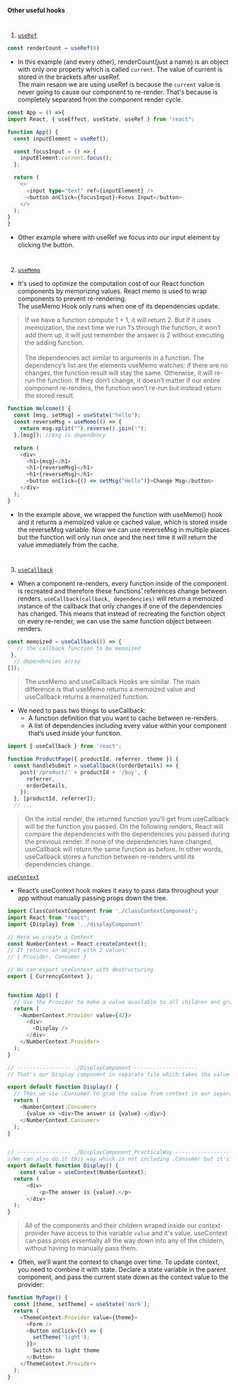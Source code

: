 **Other useful hooks**

#

1. [`useRef`](https://www.youtube.com/watch?v=t2ypzz6gJm0)
```js
const renderCount = useRef(0)
```
- In this example (and every other), renderCount(just a name) is an object with only one property which is called `current`. The value of current is stored in the brackets after useRef.<br> The main resaon we are using useRef is because the `current` value is never going to cause our component to re-render. That's because is completely separated from the component render cycle.   
```ts
const App = () =>{
import React, { useEffect, useState, useRef } from "react";

function App() {
  const inputElement = useRef();

  const focusInput = () => {
    inputElement.current.focus();
  };

  return (
    <>
      <input type="text" ref={inputElement} />
      <button onClick={focusInput}>Focus Input</button>
    </>
  );
}
}
```
- Other example where with useRef we focus into our input element by clicking the button.

#

2. [`useMemo`](https://www.youtube.com/watch?v=THL1OPn72vo)

- It's used to optimize the computation cost of our React function components by memorizing values. React memo is used to wrap components to prevent re-rendering.<br>The useMemo Hook only runs when one of its dependencies update.
>If we have a function compute 1 + 1, it will return 2. But if it uses memoization, the next time we run 1’s through the function, it won’t add them up, it will just remember the answer is 2 without executing the adding function.<br><br>The dependencies act similar to arguments in a function. The dependency’s list are the elements useMemo watches: if there are no changes, the function result will stay the same. Otherwise, it will re-run the function. If they don’t change, it doesn’t matter if our entire component re-renders, the function won’t re-run but instead return the stored result.
```ts
function Welcome() {
  const [msg, setMsg] = useState("hello");
  const reverseMsg = useMemo(() => {
    return msg.split("").reverse().join("");
  },[msg]); //msg is dependency

  return (
    <div>
      <h1>{msg}</h1>
      <h1>{reverseMsg}</h1>
      <h1>{reverseMsg}</h1>
      <button onClick={() => setMsg("Hello")}>Change Msg</button>
    </div>
  );
}
```
- In the example above, we wrapped the function with useMemo() hook and it returns a memoized value or cached value, which is stored inside the reverseMsg variable. Now we can use reverseMsg in multiple places but the function will only run once and the next time it will return the value immediately from the cache.

#

3. [`useCallback`](https://www.youtube.com/watch?v=_AyFP5s69N4)

- When a component re-renders, every function inside of the component is recreated and therefore these functions’ references change between renders. `useCallback(callback, dependencies)` will return a memoized instance of the callback that only changes if one of the dependencies has changed. This means that instead of recreating the function object on every re-render, we can use the same function object between renders.

```ts
const memoized = useCallback(() => {
   // the callback function to be memoized
 },
  // dependencies array
[]);
```
> The useMemo and useCallback Hooks are similar. The main difference is that useMemo returns a memoized value and useCallback returns a memoized function.

- We need to pass two things to useCallback:
   - A function definition that you want to cache between re-renders.
   - A list of dependencies including every value within your component that’s used inside your function.

```ts
import { useCallback } from 'react';

function ProductPage({ productId, referrer, theme }) {
  const handleSubmit = useCallback((orderDetails) => {
    post('/product/' + productId + '/buy', {
      referrer,
      orderDetails,
    });
  }, [productId, referrer]);
  // ...
```
> On the initial render, the returned function you’ll get from useCallback will be the function you passed.
On the following renders, React will compare the dependencies with the dependencies you passed during the previous render. If none of the dependencies have changed, useCallback will return the same function as before. In other words, useCallback stores a function between re-renders until its dependencies change.


[`useContext`](https://www.youtube.com/watch?v=5LrDIWkK_Bc)

- React’s useContext hook makes it easy to pass data throughout your app without manually passing props down the tree.

```js
import ClassContextComponent from './classContextComponent';
import React from "react";
import {Display} from '../displayComponent'

// Here we create a Context
const NumberContext = React.createContext();
// It returns an object with 2 values:
// { Provider, Consumer }

// We can export useContext with destructuring 
export { CurrencyContext };


function App() {
  // Use the Provider to make a value available to all children and grandchildren
  return (
    <NumberContext.Provider value={42}>
      <div>
        <Display />
      </div>
    </NumberContext.Provider>
  );
}

// ----------------- ./DisplayComponent --------------------
// That's our Display component in separate file which takes tha value from our provider.

export default function Display() {
  // Then we use .Consumer to grab the value from context in our separate file
  return (
    <NumberContext.Consumer>
      {value => <div>The answer is {value}.</div>}
    </NumberContext.Consumer>
  );
}


// ----------------- ./DisplayComponent_PracticalWay --------------------
//We can also do it this way which is not including .Consumer but it's more practical:
export default function Display() { 
    const value = useContext(NumberContext);
  return (
      <div>
          <p>The answer is {value}.</p>
      </div>
  );
}
```

> All of the components and their childern wraped inside our context provider have access to this variable `value` and it's value. useContext can pass props essentially all the way down into any of the childern, without having to manually pass them. 

- Often, we’ll want the context to change over time. To update context, you need to combine it with state. Declare a state variable in the parent component, and pass the current state down as the context value to the provider:

```js
function MyPage() {
  const [theme, setTheme] = useState('dark');
  return (
    <ThemeContext.Provider value={theme}>
      <Form />
      <Button onClick={() => {
        setTheme('light');
      }}>
        Switch to light theme
      </Button>
    </ThemeContext.Provider>
  );
}
```












